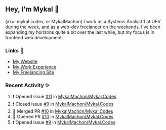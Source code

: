 ## Hey, I'm Mykal 👋 
(aka: mykal.codes, or MykalMachon) I work as a Systems Analyst 1 at UFV during the week, and as a web-dev freelancer on the weekends. I've been expanding my horizons quite a bit over the last while, but my focus is in frontend web development.  

### Links 🚀

- [My Website](https://mykal.codes)
- [My Work Experience](https://timeline.mykal.codes)
- [My Freelancing Site](https://tinybox.dev)

### Recent Activity ✨

<!--START_SECTION:activity-->
1. ❗️ Opened issue [#11](https://github.com/MykalMachon/Mykal.Codes/issues/11) in [MykalMachon/Mykal.Codes](https://github.com/MykalMachon/Mykal.Codes)
2. ❗️ Closed issue [#9](https://github.com/MykalMachon/Mykal.Codes/issues/9) in [MykalMachon/Mykal.Codes](https://github.com/MykalMachon/Mykal.Codes)
3. 🎉 Merged PR [#10](https://github.com/MykalMachon/Mykal.Codes/pull/10) in [MykalMachon/Mykal.Codes](https://github.com/MykalMachon/Mykal.Codes)
4. 💪 Opened PR [#10](https://github.com/MykalMachon/Mykal.Codes/pull/10) in [MykalMachon/Mykal.Codes](https://github.com/MykalMachon/Mykal.Codes)
5. ❗️ Opened issue [#9](https://github.com/MykalMachon/Mykal.Codes/issues/9) in [MykalMachon/Mykal.Codes](https://github.com/MykalMachon/Mykal.Codes)
<!--END_SECTION:activity-->
